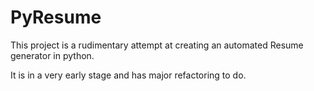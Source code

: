 # PyResume

This project is a rudimentary attempt at creating an automated Resume generator in python.<br>

It is in a very early stage and has major refactoring to do.<br>



